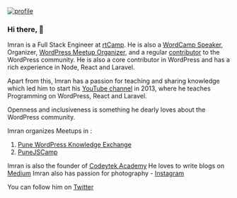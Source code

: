 <a href="https://youtube.com/ImranSayedDev" target="_blank">
<img src="https://codeytek.com/wp-content/uploads/2020/07/stage-image-ConvertImage-1-1.jpg" alt="profile" />
</a>

### Hi there, 👋

Imran is a Full Stack Engineer at [rtCamp](http://rtcamp.com/). He is also a [WordCamp Speaker](https://2020.asia.wordcamp.org/speaker/imran-sayed/), Organizer, [WordPress Meetup Organizer](https://www.meetup.com/Pune-WordPress-Knowledge-Exchange/members/?op=leaders), and a regular [contributor](https://profiles.wordpress.org/gsayed786/) to the WordPress community. He is also a core contributor in WordPress and has a rich experience in Node, React and Laravel.

Apart from this, Imran has a passion for teaching and sharing knowledge which led him to start his [YouTube channel](https://youtube.com/ImranSayedDev) in 2013, where he teaches Programming on WordPress, React and Laravel.

Openness and inclusiveness is something he dearly loves about the WordPress community.

Imran organizes Meetups in :
1. [Pune WordPress Knowledge Exchange](https://www.meetup.com/Pune-WordPress-Knowledge-Exchange)
2. [PuneJSCamp](https://www.meetup.com/PuneJSCamp/)

Imran is also the founder of [Codeytek Academy](https://codeytek.com)
He loves to write blogs on [Medium](https://medium.com/@imranhsayed)
Imran also has passion for photography - [Instagram](https://www.instagram.com/kapture_magic/)

You can follow him on [Twitter](https://twitter.com/imranhsayed)
